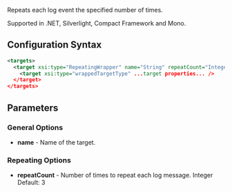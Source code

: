 Repeats each log event the specified number of times. 

Supported in .NET, Silverlight, Compact Framework and Mono.

## Configuration Syntax
```xml
<targets>
  <target xsi:type="RepeatingWrapper" name="String" repeatCount="Integer">
    <target xsi:type="wrappedTargetType" ...target properties... />
  </target>
</targets>
```
## Parameters
### General Options
* **name** - Name of the target.
### Repeating Options
* **repeatCount** - Number of times to repeat each log message. Integer Default: 3